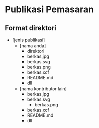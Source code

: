 # Publikasi Pemasaran

## Format direktori
- [jenis publikasi]
	- [nama anda]
		- direktori
		- berkas.jpg
		- berkas.svg
		- berkas.png
		- berkas.xcf
		- README.md
		- dll
	- [nama kontributor lain]
		- berkas.jpg
		- berkas.svg
			- berkas.png
		- berkas.xcf
		- README.md
		- dll
